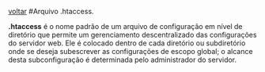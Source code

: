 [voltar](https://github.com/gustavomathias/musicall/blob/master/guia_rapido/README.md)
#Arquivo .htaccess.

**.htaccess** é o nome padrão de um arquivo de configuração em nível de diretório que permite um gerenciamento descentralizado das configurações do servidor web. Ele é colocado dentro de cada diretório ou subdiretório onde se deseja subescrever as configurações de escopo global; o alcance desta subconfiguração é determinada pelo administrador do servidor.